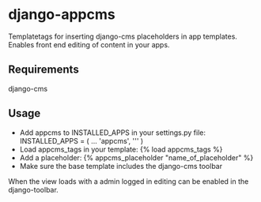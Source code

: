 # django-appcms
Templatetags for inserting django-cms placeholders in app templates. Enables front end editing of content in your apps.

## Requirements
django-cms

## Usage
- Add appcms to INSTALLED\_APPS in your settings.py file:
		INSTALLED_APPS = (
			...
			'appcms',
			'''
		)
- Load appcms\_tags in your template:
		{% load appcms_tags %}
- Add a placeholder:
		{% appcms_placeholder "name_of_placeholder" %}
- Make sure the base template includes the django-cms toolbar

When the view loads with a admin logged in editing can be enabled in the django-toolbar.
